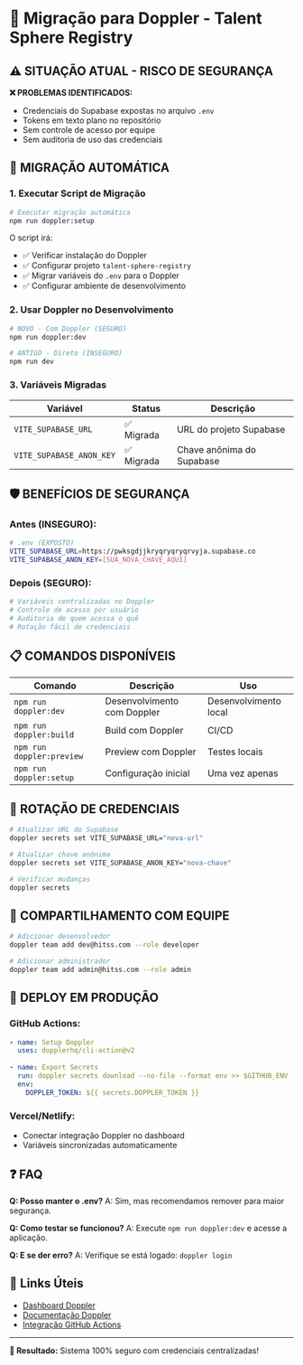 # 🔐 **Migração para Doppler - Talent Sphere Registry**

## ⚠️ **SITUAÇÃO ATUAL - RISCO DE SEGURANÇA**

**❌ PROBLEMAS IDENTIFICADOS:**
- Credenciais do Supabase expostas no arquivo `.env`
- Tokens em texto plano no repositório
- Sem controle de acesso por equipe
- Sem auditoria de uso das credenciais

## 🚀 **MIGRAÇÃO AUTOMÁTICA**

### 1. **Executar Script de Migração**

```bash
# Executar migração automática
npm run doppler:setup
```

O script irá:
- ✅ Verificar instalação do Doppler
- ✅ Configurar projeto `talent-sphere-registry`
- ✅ Migrar variáveis do `.env` para o Doppler
- ✅ Configurar ambiente de desenvolvimento

### 2. **Usar Doppler no Desenvolvimento**

```bash
# NOVO - Com Doppler (SEGURO)
npm run doppler:dev

# ANTIGO - Direto (INSEGURO)
npm run dev
```

### 3. **Variáveis Migradas**

| Variável | Status | Descrição |
|----------|---------|-----------|
| `VITE_SUPABASE_URL` | ✅ Migrada | URL do projeto Supabase |
| `VITE_SUPABASE_ANON_KEY` | ✅ Migrada | Chave anônima do Supabase |

## 🛡️ **BENEFÍCIOS DE SEGURANÇA**

### **Antes (INSEGURO):**
```bash
# .env (EXPOSTO)
VITE_SUPABASE_URL=https://pwksgdjjkryqryqryqrvyja.supabase.co
VITE_SUPABASE_ANON_KEY=[SUA_NOVA_CHAVE_AQUI]
```

### **Depois (SEGURO):**
```bash
# Variáveis centralizadas no Doppler
# Controle de acesso por usuário
# Auditoria de quem acessa o quê
# Rotação fácil de credenciais
```

## 📋 **COMANDOS DISPONÍVEIS**

| Comando | Descrição | Uso |
|---------|-----------|-----|
| `npm run doppler:dev` | Desenvolvimento com Doppler | Desenvolvimento local |
| `npm run doppler:build` | Build com Doppler | CI/CD |
| `npm run doppler:preview` | Preview com Doppler | Testes locais |
| `npm run doppler:setup` | Configuração inicial | Uma vez apenas |

## 🔄 **ROTAÇÃO DE CREDENCIAIS**

```bash
# Atualizar URL do Supabase
doppler secrets set VITE_SUPABASE_URL="nova-url"

# Atualizar chave anônima
doppler secrets set VITE_SUPABASE_ANON_KEY="nova-chave"

# Verificar mudanças
doppler secrets
```

## 👥 **COMPARTILHAMENTO COM EQUIPE**

```bash
# Adicionar desenvolvedor
doppler team add dev@hitss.com --role developer

# Adicionar administrador
doppler team add admin@hitss.com --role admin
```

## 🚀 **DEPLOY EM PRODUÇÃO**

### **GitHub Actions:**
```yaml
- name: Setup Doppler
  uses: dopplerhq/cli-action@v2
  
- name: Export Secrets
  run: doppler secrets download --no-file --format env >> $GITHUB_ENV
  env:
    DOPPLER_TOKEN: ${{ secrets.DOPPLER_TOKEN }}
```

### **Vercel/Netlify:**
- Conectar integração Doppler no dashboard
- Variáveis sincronizadas automaticamente

## ❓ **FAQ**

**Q: Posso manter o .env?**
A: Sim, mas recomendamos remover para maior segurança.

**Q: Como testar se funcionou?**
A: Execute `npm run doppler:dev` e acesse a aplicação.

**Q: E se der erro?**
A: Verifique se está logado: `doppler login`

## 🔗 **Links Úteis**

- [Dashboard Doppler](https://dashboard.doppler.com/)
- [Documentação Doppler](https://docs.doppler.com/)
- [Integração GitHub Actions](https://docs.doppler.com/docs/github-actions)

---

**🎯 Resultado:** Sistema 100% seguro com credenciais centralizadas! 
